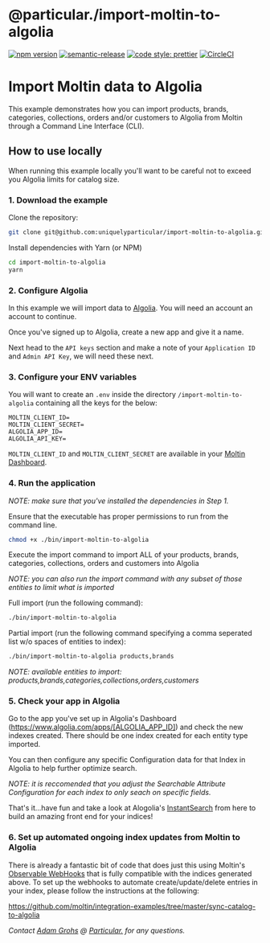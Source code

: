 # @particular./import-moltin-to-algolia

[![npm version](https://img.shields.io/npm/v/@particular./import-moltin-to-algolia.svg)](https://www.npmjs.com/package/@particular./import-moltin-to-algolia) [![semantic-release](https://img.shields.io/badge/%20%20%F0%9F%93%A6%F0%9F%9A%80-semantic--release-e10079.svg)](https://github.com/semantic-release/semantic-release) [![code style: prettier](https://img.shields.io/badge/code_style-prettier-ff69b4.svg)](https://github.com/prettier/prettier) [![CircleCI](https://img.shields.io/circleci/project/github/uniquelyparticular/import-moltin-to-algolia.svg?label=circleci)](https://circleci.com/gh/uniquelyparticular/import-moltin-to-algolia)

# Import Moltin data to Algolia

This example demonstrates how you can import products, brands, categories, collections, orders and/or customers to Algolia from Moltin through a Command Line Interface (CLI).

## How to use locally

When running this example locally you'll want to be careful not to exceed you Algolia limits for catalog size.

### 1. Download the example

Clone the repository:

```bash
git clone git@github.com:uniquelyparticular/import-moltin-to-algolia.git
```

Install dependencies with Yarn (or NPM)

```bash
cd import-moltin-to-algolia
yarn
```

### 2. Configure Algolia

In this example we will import data to [Algolia](https://www.algolia.com). You will need an account an account to continue.

Once you've signed up to Algolia, create a new app and give it a name.

Next head to the `API keys` section and make a note of your `Application ID` and `Admin API Key`, we will need these next.

### 3. Configure your ENV variables

You will want to create an `.env` inside the directory `/import-moltin-to-algolia` containing all the keys for the below:

```shell
MOLTIN_CLIENT_ID=
MOLTIN_CLIENT_SECRET=
ALGOLIA_APP_ID=
ALGOLIA_API_KEY=
```

`MOLTIN_CLIENT_ID` and `MOLTIN_CLIENT_SECRET` are available in your [Moltin Dashboard](https://dashboard.moltin.com).

### 4. Run the application

_NOTE: make sure that you've installed the dependencies in Step 1._

Ensure that the executable has proper permissions to run from the command line.

```bash
chmod +x ./bin/import-moltin-to-algolia
```

Execute the import command to import ALL of your products, brands, categories, collections, orders and customers into Algolia

_NOTE: you can also run the import command with any subset of those entities to limit what is imported_

Full import (run the following command):

```bash
./bin/import-moltin-to-algolia
```

Partial import (run the following command specifying a comma seperated list w/o spaces of entities to index):

```bash
./bin/import-moltin-to-algolia products,brands
```

_NOTE: available entities to import: products,brands,categories,collections,orders,customers_

### 5. Check your app in Algolia

Go to the app you've set up in Algolia's Dashboard (https://www.algolia.com/apps/[ALGOLIA_APP_ID]) and check the new indexes created. There should be one index created for each entity type imported.

You can then configure any specific Configuration data for that Index in Algolia to help further optimize search.

_NOTE: it is reccomended that you adjust the Searchable Attribute Configuration for each index to only seach on specific fields._

That's it...have fun and take a look at Alogolia's [InstantSearch](https://www.algolia.com/doc/guides/building-search-ui/what-is-instantsearch/js/) from here to build an amazing front end for your indices!

### 6. Set up automated ongoing index updates from Moltin to Algolia

There is already a fantastic bit of code that does just this using Moltin's [Observable WebHooks](https://docs.moltin.com/advanced/events) that is fully compatible with the indices generated above. To set up the webhooks to automate create/update/delete entries in your index, please follow the instructions at the following:

https://github.com/moltin/integration-examples/tree/master/sync-catalog-to-algolia

_Contact [Adam Grohs](https://www.linkedin.com/in/adamgrohs/) @ [Particular.](https://uniquelyparticular.com) for any questions._
